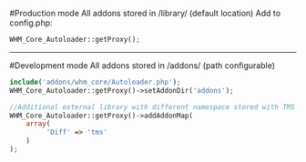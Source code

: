 #Production mode
All addons stored in /library/ (default location)
Add to config.php:

~~~php
WHM_Core_Autoloader::getProxy();
~~~

-------------------

#Development mode
All addons stored in /addons/ (path configurable)

~~~php
include('addons/whm_core/Autoloader.php');
WHM_Core_Autoloader::getProxy()->setAddonDir('addons');

//Additional external library with different namespace stored with TMS addon
WHM_Core_Autoloader::getProxy()->addAddonMap(
	array(
	     'Diff' => 'tms'
	)
);
~~~
